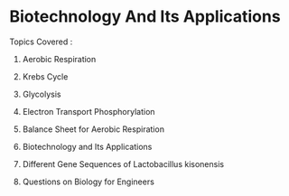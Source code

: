 # Biotechnology And Its Applications

Topics Covered :

1. Aerobic Respiration

2. Krebs Cycle

3. Glycolysis

4. Electron Transport Phosphorylation

5. Balance Sheet for Aerobic Respiration

6. Biotechnology and Its Applications

7. Different Gene Sequences of Lactobacillus kisonensis

8. Questions on Biology for Engineers